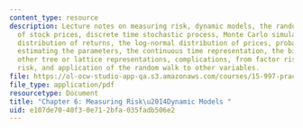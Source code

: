 ```yaml
---
content_type: resource
description: Lecture notes on measuring risk, dynamic models, the random walk model
  of stock prices, discrete time stochastic process, Monte Carlo simulation, the normal
  distribution of returns, the log-normal distribution of prices, probability calculations,
  estimating the parameters, the continuous time representation, the binomial and
  other tree or lattice representations, complications, from factor risk to project
  risk, and application of the random walk to other variables.
file: https://ol-ocw-studio-app-qa.s3.amazonaws.com/courses/15-997-practice-of-finance-advanced-corporate-risk-management-spring-2009/e107de7040f30e712bfa035fadb506e2_MIT15_997s09_read06_ch06.pdf
file_type: application/pdf
resourcetype: Document
title: "Chapter 6: Measuring Risk\u2014Dynamic Models "
uid: e107de70-40f3-0e71-2bfa-035fadb506e2
---
```

